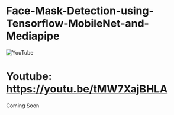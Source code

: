 # Face-Mask-Detection-using-Tensorflow-MobileNet-and-Mediapipe

![YouTube](https://user-images.githubusercontent.com/47806867/137430444-5cf05ae2-9bef-4c00-a729-6c3e14f461db.png)

# Youtube: https://youtu.be/tMW7XajBHLA

Coming Soon
